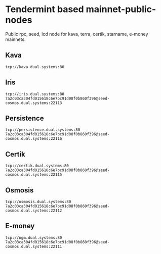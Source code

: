 # Tendermint based mainnet-public-nodes 
Public rpc, seed, lcd  node for kava, terra, certik, starname, e-money mainnets.

## Kava
```
tcp://kava.dual.systems:80

```

## Iris
```
tcp://iris.dual.systems:80
7a2c03ca304fd015618c6e7bc91d08f0b860f396@seed-cosmos.dual.systems:22113
```

## Persistence
```
tcp://persistence.dual.systems:80
7a2c03ca304fd015618c6e7bc91d08f0b860f396@seed-cosmos.dual.systems:22116
```

## Certik
```
tcp://certik.dual.systems:80
7a2c03ca304fd015618c6e7bc91d08f0b860f396@seed-cosmos.dual.systems:22115
```

## Osmosis
```
tcp://osmosis.dual.systems:80
7a2c03ca304fd015618c6e7bc91d08f0b860f396@seed-cosmos.dual.systems:22112
```

## E-money
```
tcp://ngm.dual.systems:80
7a2c03ca304fd015618c6e7bc91d08f0b860f396@seed-cosmos.dual.systems:22111
```

